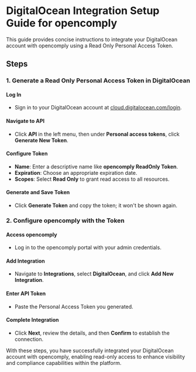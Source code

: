 # DigitalOcean Integration Setup Guide for opencomply

This guide provides concise instructions to integrate your DigitalOcean account with opencomply using a Read Only Personal Access Token.

## Steps

### 1. Generate a Read Only Personal Access Token in DigitalOcean

#### Log In

- Sign in to your DigitalOcean account at [cloud.digitalocean.com/login](https://cloud.digitalocean.com/login).

#### Navigate to API

- Click **API** in the left menu, then under **Personal access tokens**, click **Generate New Token**.

#### Configure Token

- **Name**: Enter a descriptive name like **opencomply ReadOnly Token**.
- **Expiration**: Choose an appropriate expiration date.
- **Scopes**: Select **Read Only** to grant read access to all resources.

#### Generate and Save Token

- Click **Generate Token** and copy the token; it won't be shown again.

### 2. Configure opencomply with the Token

#### Access opencomply

- Log in to the opencomply portal with your admin credentials.

#### Add Integration

- Navigate to **Integrations**, select **DigitalOcean**, and click **Add New Integration**.

#### Enter API Token

- Paste the Personal Access Token you generated.

#### Complete Integration

- Click **Next**, review the details, and then **Confirm** to establish the connection.

With these steps, you have successfully integrated your DigitalOcean account with opencomply, enabling read-only access to enhance visibility and compliance capabilities within the platform.